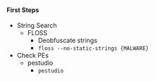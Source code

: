 #### First Steps
- String Search
	- FLOSS
		- Deobfuscate strings
		- `floss --no-static-strings {MALWARE}`
- Check PEs
	- pestudio
		- `pestudio`